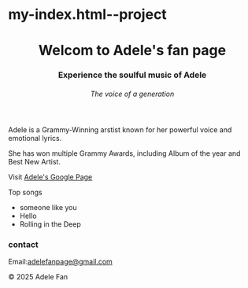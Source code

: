 # my-index.html--project
<!DOCTYPE html>
<html lang="en">
<head>
    <meta charset="UTF-8">
    <meta name="viewport" content="Width=device-width,initial-scale=1.0">
    <meta name="description"content="A fan page dedicated to Adele, featuring her latest songs and album. ">
    <meta name="author" content="Marion">
    <title>Adele Fan Page</title>
    
</head>
<body>

<header>    
      <h1>Welcom to Adele's fan page</h1>
      <h3>Experience the soulful music of Adele</h3>
      <h6>The voice of a generation</h6>
</header>          

<main>
      <p>Adele is a Grammy-Winning arstist known for her powerful voice and emotional lyrics.</p>
      <p>She has won multiple Grammy Awards, including Album of the year and Best New Artist.</p> 
      <p>Visit <a href="https://www.google.com/search?q=Adele" targert="_blank">Adele's Google Page</a>
      <p>Top songs</p>
      <ul>
          <li>someone like you</li>
          <li>Hello</li>
          <li>Rolling in the Deep</li>
      </ul>
</main>   

<footer>
      <h3>contact</h3>
      <p>Email:<a href="mailto:adelefanpage@gmail.com">adelefanpage@gmail.com</a></p>
      <p>&copy; 2025 Adele Fan </p>
</footer>
</body>
</html>

  
